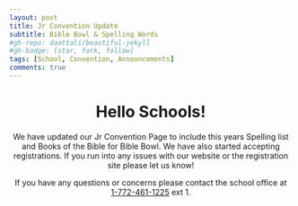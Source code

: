 ```yaml
---
layout: post
title: Jr Convention Update
subtitle: Bible Bowl & Spelling Words
#gh-repo: daattali/beautiful-jekyll
#gh-badge: [star, fork, follow]
tags: [School, Convention, Announcements]
comments: true
---
```

<center>

<h1>Hello Schools!</h1>

We have updated our Jr Convention Page to include this years Spelling list and Books of the Bible for Bible Bowl. We have also started accepting registrations. If you run into any issues with our website or the registration site please let us know!<br />

If you have any questions or concerns please contact the school office at<br /> <a href="tel:+17724611225">1-772-461-1225</a> ext 1.<br />
